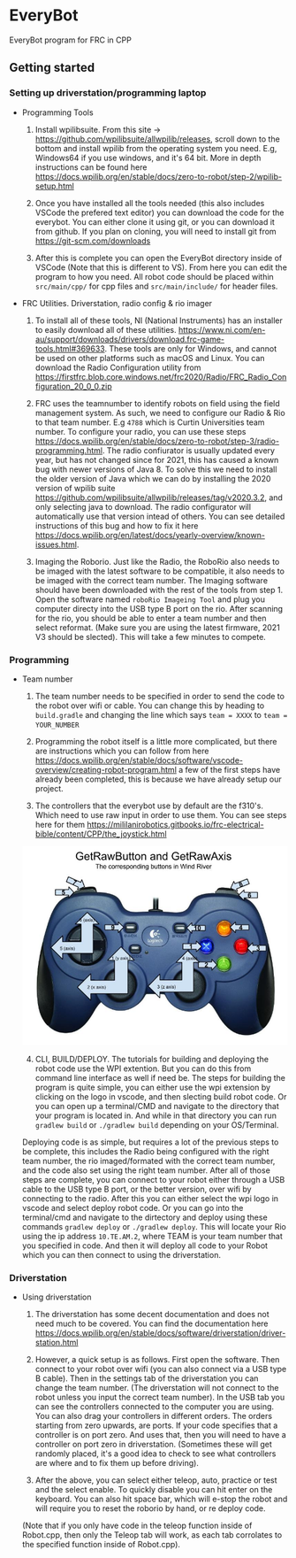 # EveryBot
EveryBot program for FRC in CPP

## Getting started

### Setting up driverstation/programming laptop

- Programming Tools
	1. Install wpilibsuite. From this site -> https://github.com/wpilibsuite/allwpilib/releases, scroll down to the bottom and install wpilib from the operating system you need. E.g, Windows64 if you use windows, and it's 64 bit. More in depth instructions can be found here https://docs.wpilib.org/en/stable/docs/zero-to-robot/step-2/wpilib-setup.html

	2. Once you have installed all the tools needed (this also includes VSCode the prefered text editor) you can download the code for the everybot. You can either clone it using git, or you can download it from github. If you plan on cloning, you will need to install git from https://git-scm.com/downloads

	3. After this is complete you can open the EveryBot directory inside of VSCode (Note that this is different to VS). From here you can edit the program to how you need. All robot code should be placed within `src/main/cpp/` for cpp files and `src/main/include/` for header files.

- FRC Utilities. Driverstation, radio config & rio imager
	1. To install all of these tools, NI (National Instruments) has an installer to easily download all of these utilities. https://www.ni.com/en-au/support/downloads/drivers/download.frc-game-tools.html#369633. These tools are only for Windows, and cannot be used on other platforms such as macOS and Linux. You can download the Radio Configuration utility from https://firstfrc.blob.core.windows.net/frc2020/Radio/FRC_Radio_Configuration_20_0_0.zip

	2. FRC uses the teamnumber to identify robots on field using the field management system. As such, we need to configure our Radio & Rio to that team number. E.g `4788` which is Curtin Universities team number. To configure your radio, you can use these steps https://docs.wpilib.org/en/stable/docs/zero-to-robot/step-3/radio-programming.html. The radio confiurator is usually updated every year, but has not changed since for 2021, this has caused a known bug with newer versions of Java 8. To solve this we need to install the older version of Java which we can do by installing the 2020 version of wpilib suite https://github.com/wpilibsuite/allwpilib/releases/tag/v2020.3.2, and only selecting java to download. The radio configurator will automatically use that version intead of others. You can see detailed instructions of this bug and how to fix it here https://docs.wpilib.org/en/latest/docs/yearly-overview/known-issues.html.

	3. Imaging the Roborio. Just like the Radio, the RoboRio also needs to be imaged with the latest software to be compatible, it also needs to be imaged with the correct team number. The Imaging software should have been downloaded with the rest of the tools from step 1. Open the software named `roboRio Imageing Tool` and plug you computer directy into the USB type B port on the rio. After scanning for the rio, you should be able to enter a team number and then select reformat. (Make sure you are using the latest firmware, 2021 V3 should be slected). This will take a few minutes to compete.


### Programming

- Team number
	1. The team number needs to be specified in order to send the code to the robot over wifi or cable. You can change this by heading to `build.gradle` and changing the line which says `team = XXXX` to `team = YOUR_NUMBER`

	2. Programming the robot itself is a little more complicated, but there are instructions which you can follow from here https://docs.wpilib.org/en/stable/docs/software/vscode-overview/creating-robot-program.html a few of the first steps have already been completed, this is because we have already setup our project.

	3. The controllers that the everybot use by default are the f310's. Which need to use raw input in order to use them. You can see steps here for them https://mililanirobotics.gitbooks.io/frc-electrical-bible/content/CPP/the_joystick.html

	![Raw Input Numbers for F310](images/gamepadlabel.jpg)

	4. CLI, BUILD/DEPLOY. The tutorials for building and deploying the robot code use the WPI extention. But you can do this from command line interface as well if need be. The steps for building the program is quite simple, you can either use the wpi extension by clicking on the logo in vscode, and then slecting build robot code. Or you can open up a terminal/CMD and navigate to the directory that your program is located in. And while in that directory you can run `gradlew build` or `./gradlew build` depending on your OS/Terminal.

	Deploying code is as simple, but requires a lot of the previous steps to be complete, this includes the Radio being configured with the right team number, the rio imaged/formated with the correct team number, and the code also set using the right team number. After all of those steps are complete, you can connect to your robot either through a USB cable to the USB type B port, or the better version, over wifi by connecting to the radio. After this you can either select the wpi logo in vscode and select deploy robot code. Or you can go into the terminal/cmd and navigate to the dirtectory and deploy using these commands `gradlew deploy` or `./gradlew deploy`. This will locate your Rio using the ip address `10.TE.AM.2`, where TEAM is your team number that you specified in code. And then it will deploy all code to your Robot which you can then connect to using the driverstation.

### Driverstation

- Using driverstation
	1. The driverstation has some decent documentation and does not need much to be covered. You can find the documentation here https://docs.wpilib.org/en/stable/docs/software/driverstation/driver-station.html

	2. However, a quick setup is as follows. First open the software. Then connect to your robot over wifi (you can also connect via a USB type B cable). Then in the settings tab of the driverstation you can change the team number. (The driverstation will not connect to the robot unless you input the correct team number). In the USB tab you can see the controllers connected to the computer you are using. You can also drag your controllers in different orders. The orders starting from zero upwards, are ports. If your code specifies that a controller is on port zero. And uses that, then you will need to have a controller on port zero in driverstation. (Sometimes these will get randomly placed, it's a good idea to check to see what controllers are where and to fix them up before driving). 

	3. After the above, you can select either teleop, auto, practice or test and the select enable. To quickly disable you can hit enter on the keyboard. You can also hit space bar, which will e-stop the robot and will require you to reset the roborio by hand, or re deploy code.

	(Note that if you only have code in the teleop function inside of Robot.cpp, then only the Teleop tab will work, as each tab corrolates to the specified function inside of Robot.cpp).

